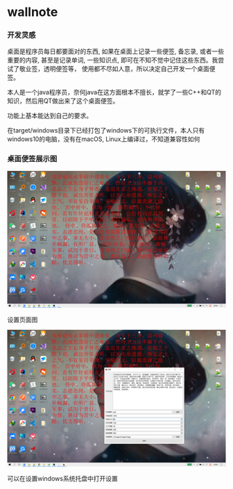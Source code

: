 # wallnote

### 开发灵感

桌面是程序员每日都要面对的东西, 如果在桌面上记录一些便签, 备忘录, 或者一些重要的内容, 甚至是记录单词, 一些知识点, 即可在不知不觉中记住这些东西。我尝试了敬业签，透明便签等， 使用都不尽如人意，所以决定自己开发一个桌面便签。

本人是一个java程序员，奈何java在这方面根本不擅长，就学了一些C++和QT的知识，然后用QT做出来了这个桌面便签。

功能上基本能达到自己的要求。

在target/windows目录下已经打包了windows下的可执行文件，本人只有windows10的电脑，没有在macOS, Linux上编译过，不知道兼容性如何

### 桌面便签展示图

![image-20200923090847990](readme_img/1.png)

设置页面图

![image-20200923090847990](readme_img/2.png)

可以在设置windows系统托盘中打开设置